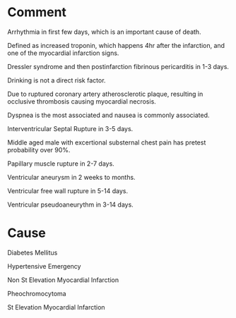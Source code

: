 # Comment

Arrhythmia in first few days, which is an important cause of death.

Defined as increased troponin, which happens 4hr after the infarction, and one of the myocardial infarction signs.

Dressler syndrome and then postinfarction fibrinous pericarditis in 1-3 days.

Drinking is not a direct risk factor.

Due to ruptured coronary artery atherosclerotic plaque, resulting in occlusive thrombosis causing myocardial necrosis.

Dyspnea is the most associated and nausea is commonly associated.

Interventricular Septal Rupture in 3-5 days.

Middle aged male with excertional substernal chest pain has pretest probability over 90%.

Papillary muscle rupture in 2-7 days.

Ventricular aneurysm in 2 weeks to months.

Ventricular free wall rupture in 5-14 days.

Ventricular pseudoaneurythm in 3-14 days.

# Cause

Diabetes Mellitus

Hypertensive Emergency

Non St Elevation Myocardial Infarction

Pheochromocytoma

St Elevation Myocardial Infarction
